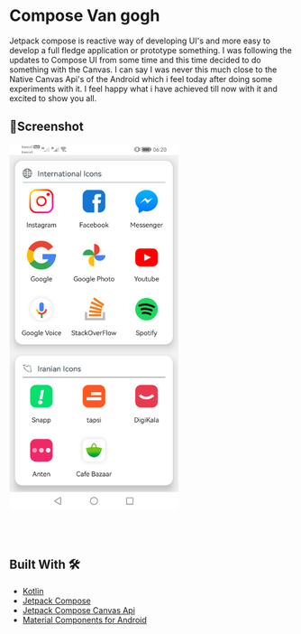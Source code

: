 # Compose Van gogh
Jetpack compose is reactive way of developing UI's and more easy to develop a full fledge application or prototype something. 
I was following the updates to Compose UI from some time and this time decided to do something with the Canvas. I can say I was never this much close to the Native Canvas Api's of the Android which i feel today after doing some experiments with it. I feel happy what i have achieved till now with it and excited to show you all.

## 📱Screenshot
<img src="https://github.com/itsAmirhossein/ComposeVanGogh/blob/master/screenshots/Screenshot.png" height="649" width="300">

## <br/><br/>Built With 🛠
- [Kotlin](https://kotlinlang.org/) 
- [Jetpack Compose](https://developer.android.com/jetpack/compose) 
- [Jetpack Compose Canvas Api](https://developer.android.com/reference/kotlin/androidx/compose/ui/graphics/Canvas)
- [Material Components for Android](https://github.com/material-components/material-components-android) 
